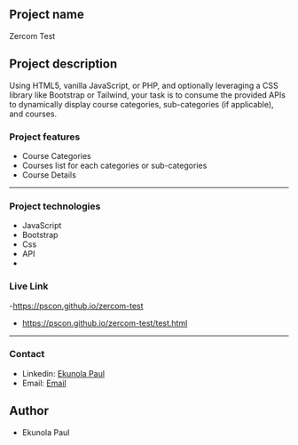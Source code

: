 

## Project name

Zercom Test 

## Project description

Using HTML5, vanilla JavaScript, or PHP, and optionally leveraging a CSS library
like Bootstrap or Tailwind, your task is to consume the provided APIs to dynamically
display course categories, sub-categories (if applicable), and courses.

### Project features

- Course Categories
- Courses list for each categories or sub-categories
- Course Details

---

### Project technologies

- JavaScript 
- Bootstrap
- Css
-  API
-  
### Live Link

-https://pscon.github.io/zercom-test
- https://pscon.github.io/zercom-test/test.html


---
### Contact

- Linkedin: [Ekunola Paul](https://www.linkedin.com/in/ekunola-paul-42712b1aa/)
- Email: [Email](mailto:ekunolapaul@gmail.com)

## Author

- Ekunola Paul
